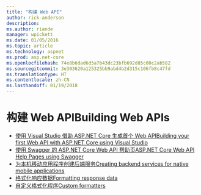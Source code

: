 ```yaml
---
title: "构建 Web API"
author: rick-anderson
description: 
ms.author: riande
manager: wpickett
ms.date: 01/05/2016
ms.topic: article
ms.technology: aspnet
ms.prod: asp.net-core
ms.openlocfilehash: 74e8b6dad6d5a7b43dc23bfb692d85c00c2ab582
ms.sourcegitcommit: 3e303620a125325bb9abd4b2d315c106fb8c47fd
ms.translationtype: HT
ms.contentlocale: zh-CN
ms.lasthandoff: 01/19/2018
---
```

# <a name="building-web-apis"></a><span data-ttu-id="f7821-102">构建 Web API</span><span class="sxs-lookup"><span data-stu-id="f7821-102">Building Web APIs</span></span>

* [<span data-ttu-id="f7821-103">使用 Visual Studio 借助 ASP.NET Core 生成首个 Web API</span><span class="sxs-lookup"><span data-stu-id="f7821-103">Building your first Web API with ASP.NET Core using Visual Studio</span></span>](../../tutorials/first-web-api.md)
* [<span data-ttu-id="f7821-104">使用 Swagger 的 ASP.NET Core Web API 帮助页</span><span class="sxs-lookup"><span data-stu-id="f7821-104">ASP.NET Core Web API Help Pages using Swagger</span></span>](../../tutorials/web-api-help-pages-using-swagger.md)
* [<span data-ttu-id="f7821-105">为本机移动应用程序创建后端服务</span><span class="sxs-lookup"><span data-stu-id="f7821-105">Creating backend services for native mobile applications</span></span>](../../mobile/native-mobile-backend.md)
* [<span data-ttu-id="f7821-106">格式化响应数据</span><span class="sxs-lookup"><span data-stu-id="f7821-106">Formatting response data</span></span>](../models/formatting.md)
* [<span data-ttu-id="f7821-107">自定义格式化程序</span><span class="sxs-lookup"><span data-stu-id="f7821-107">Custom formatters</span></span>](../advanced/custom-formatters.md)

